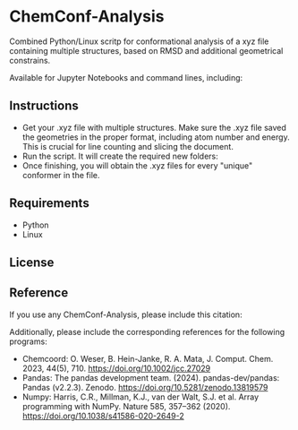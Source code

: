 # ChemConf-Analysis
Combined Python/Linux scritp for conformational analysis of a xyz file containing multiple structures, based on RMSD and additional geometrical constrains.

Available for Jupyter Notebooks and command lines, including:

## Instructions

- Get your .xyz file with multiple structures. Make sure the .xyz file saved the geometries in the proper format, including atom number and energy. This is crucial for line counting and slicing the document.
- Run the script. It will create the required new folders:
- Once finishing, you will obtain the .xyz files for every "unique" conformer in the file.

## Requirements
- Python
- Linux

## License

## Reference
If you use any ChemConf-Analysis, please include this citation:

Additionally, please include the corresponding references for the following programs:
- Chemcoord: O. Weser, B. Hein-Janke, R. A. Mata, J. Comput. Chem. 2023, 44(5), 710. https://doi.org/10.1002/jcc.27029 
- Pandas: The pandas development team. (2024). pandas-dev/pandas: Pandas (v2.2.3). Zenodo. https://doi.org/10.5281/zenodo.13819579
- Numpy: Harris, C.R., Millman, K.J., van der Walt, S.J. et al. Array programming with NumPy. Nature 585, 357–362 (2020). https://doi.org/10.1038/s41586-020-2649-2
